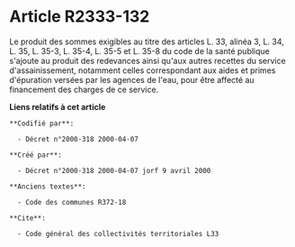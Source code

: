 # Article R2333-132

Le produit des sommes exigibles au titre des articles L. 33, alinéa 3, L. 34, L. 35, L. 35-3, L. 35-4, L. 35-5 et L. 35-8 du
code de la santé publique s'ajoute au produit des redevances ainsi qu'aux autres recettes du service d'assainissement,
notamment celles correspondant aux aides et primes d'épuration versées par les agences de l'eau, pour être affecté au
financement des charges de ce service.

**Liens relatifs à cet article**

	**Codifié par**:

	  - Décret n°2000-318 2000-04-07

	**Créé par**:

	  - Décret n°2000-318 2000-04-07 jorf 9 avril 2000

	**Anciens textes**:

	  - Code des communes R372-18

	**Cite**:

	  - Code général des collectivités territoriales L33
